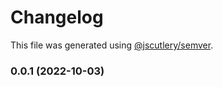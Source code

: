 # Changelog

This file was generated using [@jscutlery/semver](https://github.com/jscutlery/semver).

### 0.0.1 (2022-10-03)
